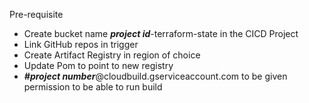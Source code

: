 Pre-requisite
- Create bucket name <i><b>project id</b></i>-terraform-state in the CICD Project
- Link GitHub repos in trigger
- Create Artifact Registry in region of choice
- Update Pom to point to new registry
- <i><b>#project number</b></i>@cloudbuild.gserviceaccount.com to be given permission to be able to run build